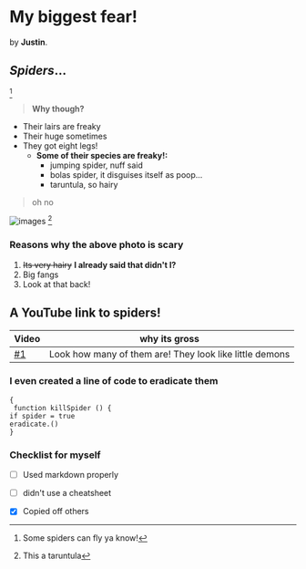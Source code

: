 # My biggest fear!

by **Justin**.

## ***Spiders***...
[^1]  

>**__Why though?__**


* Their lairs are freaky
* Their huge sometimes
* They got eight legs!
	* __Some of their species are freaky!:__
		* jumping spider, nuff said
		* bolas spider, it disguises itself as poop...
		* taruntula, so hairy 
    
> oh no

![images](https://github.com/Super123qew/First/assets/167475302/703ff479-f8e8-4a8c-9f6d-796f4e51bb3f) [^2]

### Reasons why the above photo is scary

1. ~~Its very hairy~~ **I already said that didn't I?**
2. Big fangs
3. Look at that back!

## A YouTube link to spiders!

| Video | why its gross|
|--------|---------------|
|[#1](https://www.youtube.com/shorts/Xx1rZN8FeJg)    |  Look how many of them are! They look like little demons|  

### I even created a line of code to eradicate them
```
{
 function killSpider () {
if spider = true
eradicate.()
}
```



### Checklist for myself

- [ ] Used markdown properly
- [ ] didn't use a cheatsheet
- [x] Copied off others



[^1]: Some spiders can fly ya know!
[^2]: This a taruntula
